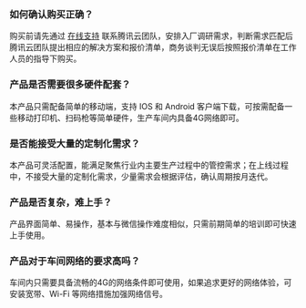### 如何确认购买正确？
购买前请先通过 [在线支持](https://cloud.tencent.com/online-service?from=sales&source=PRESALE) 联系腾讯云团队，安排入厂调研需求，判断需求匹配后腾讯云团队提出相应的解决方案和报价清单，商务谈判无误后按照报价清单在工作人员的指导下购买。

### 产品是否需要很多硬件配套？
本产品只需配备简单的移动端，支持 IOS 和 Android 客户端下载，可按需配备一些移动打印机、扫码枪等简单硬件，生产车间内具备4G网络即可。

### 是否能接受大量的定制化需求？
本产品可灵活配置，能满足聚焦行业内主要生产过程中的管控需求；在上线过程中，不接受大量的定制化需求，少量需求会根据评估，确认周期按月迭代。

### 产品是否复杂，难上手？
产品界面简单、易操作，基本与微信操作难度相似，只需前期简单的培训即可快速上手使用。

### 产品对于车间网络的要求高吗？
车间内只需要具备流畅的4G的网络条件即可使用，如果追求更好的网络体验，可安装宽带、Wi-Fi 等网络措施加强网络信号。
